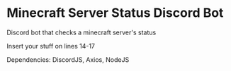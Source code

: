 # Minecraft Server Status Discord Bot
Discord bot that checks a minecraft server's status

Insert your stuff on lines 14-17

Dependencies: DiscordJS, Axios, NodeJS
